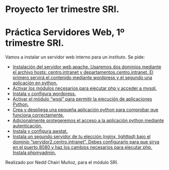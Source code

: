 # Proyecto 1er trimestre SRI.

# Práctica Servidores Web, 1º trimestre SRI.

Vamos a instalar un servidor web interno para un instituto. Se pide:

-   [Instalación del servidor web apache. Usaremos dos dominios mediante el archivo hosts: centro.intranet y departamentos.centro.intranet. El primero servirá el contenido mediante wordpress y el segundo una aplicación en python.](/Punto1/README.md)
-   [Activar los módulos necesarios para ejecutar php y acceder a mysql.](/Punto2/README.md)
-   [Instala y configura wordpress.](/Punto3/README.md)
-   [Activar el módulo “wsgi” para permitir la ejecución de aplicaciones Python.](/Punto4/README.md)
-   [Crea y despliega una pequeña aplicación python para comprobar que funciona correctamente.](/Punto5/README.md)
-   [Adicionalmente protegeremos el acceso a la aplicación python mediante autenticación.](/Punto6/README.md)
-   [Instala y configura awstat.](/Punto7/README.md)
-   [Instala un segundo servidor de tu elección (nginx, lighttpd) bajo el dominio “servidor2.centro.intranet”. Debes configurarlo para que sirva en el puerto 8080 y haz los cambios necesarios para ejecutar php. Instala phpmyadmin.](/Punto8/README.md)

Realizado por Nedd Chairi Muñoz, para el módulo SRI.
